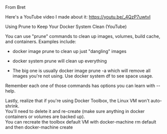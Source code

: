 From Bret
  
Here's a YouTube video I made about it: https://youtu.be/_4QzP7uwtvI
  
Using Prune to Keep Your Docker System Clean (YouTube)  
  
You can use "prune" commands to clean up images, volumes, build cache, and containers. Examples include:  

- docker image prune to clean up just "dangling" images  

- docker system prune will clean up everything  

- The big one is usually docker image prune -a which will remove all images you're not using. 
Use docker system df to see space usage.  
  
Remember each one of those commands has options you can learn with --help.  
  
Lastly, realize that if you're using Docker Toolbox, the Linux VM won't auto-shrink.   
You'll need to delete it and re-create (make sure anything in docker containers or volumes are backed up).   
You can recreate the toolbox default VM with docker-machine rm default and then docker-machine create  